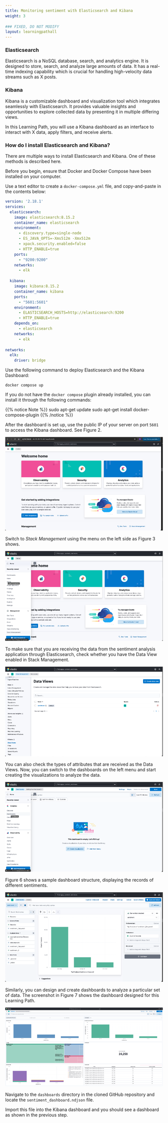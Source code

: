 ```yaml
---
title: Monitoring sentiment with Elasticsearch and Kibana
weight: 3

### FIXED, DO NOT MODIFY
layout: learningpathall
---
```


### Elasticsearch

Elasticsearch is a NoSQL database, search, and analytics engine. It is designed to store, search, and analyze large amounts of data. It has a real-time indexing capability which is crucial for handling high-velocity data streams such as X posts. 

### Kibana

Kibana is a customizable dashboard and visualization tool which integrates seamlessly with Elasticsearch. It provides valuable insights and opportunities to explore collected data by presenting it in multiple differing views. 

In this Learning Path, you will use a Kibana dashboard as an interface to interact with X data, apply filters, and receive alerts. 

### How do I install Elasticsearch and Kibana?

There are multiple ways to install Elasticsearch and Kibana. One of these methods is described here.

Before you begin, ensure that Docker and Docker Compose have been installed on your computer. 

Use a text editor to create a `docker-compose.yml` file, and copy-and-paste in the contents below:

```yml
version: '2.18.1'
services:
  elasticsearch:
    image: elasticsearch:8.15.2
    container_name: elasticsearch
    environment:
      - discovery.type=single-node
      - ES_JAVA_OPTS=-Xms512m -Xmx512m
      - xpack.security.enabled=false
      - HTTP_ENABLE=true
    ports:
      - "9200:9200"
    networks:
      - elk

  kibana:
    image: kibana:8.15.2
    container_name: kibana
    ports:
      - "5601:5601"
    environment:
      - ELASTICSEARCH_HOSTS=http://elasticsearch:9200
      - HTTP_ENABLE=true
    depends_on:
      - elasticsearch
    networks:
      - elk

networks:
  elk:
    driver: bridge
```

Use the following command to deploy Elasticsearch and the Kibana Dashboard:

```console
docker compose up
```
If you do not have the `docker compose` plugin already installed, you can install it through the following commands:

{{% notice Note %}}
sudo apt-get update
sudo apt-get install docker-compose-plugin
{{% /notice %}}

After the dashboard is set up, use the public IP of your server on port `5601` to access the Kibana dashboard. See Figure 2.

![kibana #center](_images/kibana.png "Figure 2: Kibana Dashboard Setup.")

Switch to *Stack Management* using the menu on the left side as Figure 3 shows.

![kibana-data #center](_images/Kibana-data.png "Figure 3: Switch to Stack Management.")

To make sure that you are receiving the data from the sentiment analysis application through Elasticsearch, check whether you have the Data View enabled in Stack Management.

![kibana-sentiment #center](_images/Kibana-sentiment.png "Figure 4: Create and Manage Data Views.")

You can also check the types of attributes that are received as the Data Views. Now, you can switch to the dashboards on the left menu and start creating the visualizations to analyze the data.

![kibana-dashboard1 #center](_images/Kibana-dashboard1.png "Figure 5: Dashboards on Left Menu." )

Figure 6 shows a sample dashboard structure, displaying the records of different sentiments.

![kibana-dashboard2 #center](_images/Kibana-dashboard2.png "Figure 6: Sample Dashboard Structure." )

Similarly, you can design and create dashboards to analyze a particular set of data. The screenshot in Figure 7 shows the dashboard designed for this Learning Path.

![kibana-dashboard3 #center](_images/Kibana-dashboard3.png "Figure 7: Dashboard for this Learning Path.")

Navigate to the `dashboards` directory in the cloned GitHub repository and locate the  `sentiment_dashboard.ndjson` file. 

Import this file into the Kibana dashboard and you should see a dashboard as shown in the previous step.